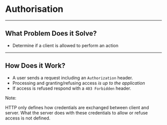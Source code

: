 # Authorisation

---

## What Problem Does it Solve?

* Determine if a client is allowed to perform an action

---

## How Does it Work?

* A user sends a request including an `Authorization` header.
* Processing and granting/refusing access *is up to the application*
* If access is refused respond with a `403 Forbidden` header.

Note:

HTTP only defines how credentials are exchanged between client and server.
What the server does with these credentials to allow or refuse access is not
defined.
